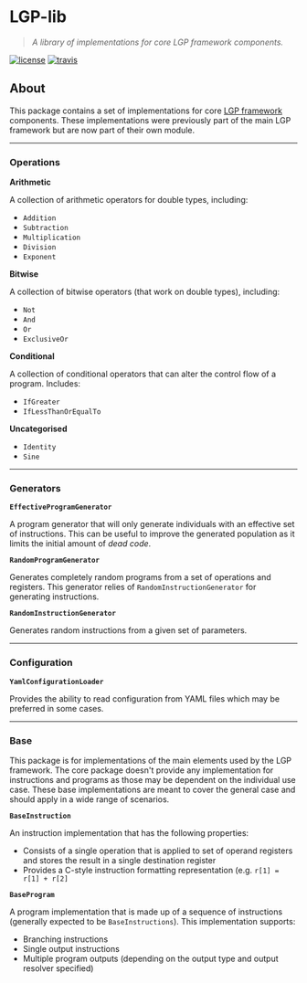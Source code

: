 # LGP-lib

> *A library of implementations for core LGP framework components.*

[![license][license-image]][license-url]
[![travis][travis-image]][travis-url]

## About

This package contains a set of implementations for core [LGP framework](https://github.com/JedS6391/LGP) components. These implementations were previously part of the main LGP framework but are now part of their own module.

---

### Operations
  
**Arithmetic** 

A collection of arithmetic operators for double types, including:

- `Addition`
- `Subtraction`
- `Multiplication`
- `Division`
- `Exponent`

**Bitwise**
 
 A collection of bitwise operators (that work on double types), including:
 
- `Not`
- `And`
- `Or`
- `ExclusiveOr`

**Conditional**

A collection of conditional operators that can alter the control flow of a program. Includes:

- `IfGreater`
- `IfLessThanOrEqualTo`

**Uncategorised**

- `Identity`
- `Sine`

---

### Generators

**`EffectiveProgramGenerator`**

A program generator that will only generate individuals with an effective set of instructions. This can be useful to improve the generated population as it limits the initial amount of *dead code*.

**`RandomProgramGenerator`**

Generates completely random programs from a set of operations and registers. This generator relies of `RandomInstructionGenerator` for generating instructions.


**`RandomInstructionGenerator`**

Generates random instructions from a given set of parameters.

---

### Configuration
 
 **`YamlConfigurationLoader`**

Provides the ability to read configuration from YAML files which may be preferred in some cases.
 
 ---
 
### Base

This package is for implementations of the main elements used by the LGP framework. The core package doesn't provide any implementation for instructions and programs as those may be dependent on the individual use case. These base implementations are meant to cover the general case and should apply in a wide range of scenarios.

**`BaseInstruction`**

An instruction implementation that has the following properties:

- Consists of a single operation that is applied to set of operand registers and stores the result in a single destination register
- Provides a C-style instruction formatting representation (e.g. `r[1] = r[1] + r[2]`
 
**`BaseProgram`**

A program implementation that is made up of a sequence of instructions (generally expected to be `BaseInstructions`). This implementation supports:

- Branching instructions
- Single output instructions
- Multiple program outputs (depending on the output type and output resolver specified)

[license-image]: https://img.shields.io/github/license/mashape/apistatus.svg?style=flat
[license-url]: https://github.com/JedS6391/LGP/blob/master/LICENSE
[travis-image]: https://travis-ci.org/JedS6391/LGP-lib.svg?branch=master
[travis-url]: https://travis-ci.org/JedS6391/LGP-lib
